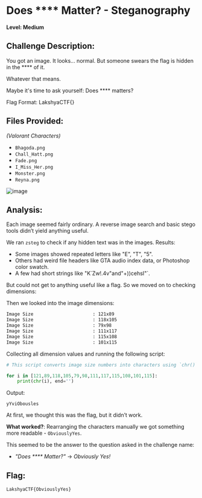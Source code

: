 # Does **** Matter? - Steganography

**Level: Medium**

## Challenge Description: 

You got an image. It looks... normal. But someone swears the flag is hidden in the **** of it.

Whatever that means.

Maybe it's time to ask yourself: Does **** matters?

Flag Format: LakshyaCTF{}


## Files Provided:
_(Valorant Characters)_
- `Bhagoda.png`  
- `Chall_Hatt.png`  
- `Fade.png`  
- `I_Miss_Her.png`  
- `Monster.png`  
- `Reyna.png`

![image](https://github.com/user-attachments/assets/76c8ed00-3fe0-45d6-ad67-e919cb09acb5)


## Analysis:
Each image seemed fairly ordinary. A reverse image search and basic stego tools didn’t yield anything useful.

We ran `zsteg` to check if any hidden text was in the images.
Results:
  - Some images showed repeated letters like "E", "T", "5".
  - Others had weird file headers like GTA audio index data, or Photoshop color swatch.
  - A few had short strings like "K\`Zw!.4v"and"+))cehsI"`.

But could not get to anything useful like a flag. So we moved on to checking dimensions:

Then we looked into the image dimensions:

```bash
Image Size                      : 121x89
Image Size                      : 118x105
Image Size                      : 79x98
Image Size                      : 111x117
Image Size                      : 115x108
Image Size                      : 101x115
```

Collecting all dimension values and running the following script:

```python
# This script converts image size numbers into characters using `chr()` i.e. using the numbers as ASCII value.

for i in [121,89,118,105,79,98,111,117,115,108,101,115]:
    print(chr(i), end='')
```

Output:  
```
yYviObousles
```

At first, we thought this was the flag, but it didn’t work.

**What worked?**: Rearranging the characters manually we got something more readable - `ObviouslyYes`.

This seemed to be the answer to the question asked in the challenge name:  
- _"Does **** Matter?"_
→ _Obviously Yes!_


## Flag:
```
LakshyaCTF{ObviouslyYes}
```
